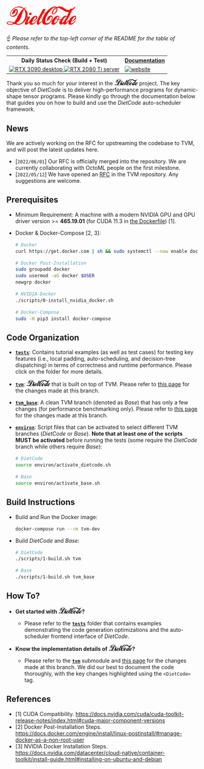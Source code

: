 # <img src="./figures/DietCode_text.png" alt="DietCode" height="48"></img>

:point_up: *Please refer to the top-left corner of the README for the table of
contents*.

<table>
  <tr>
    <th>Daily Status Check (Build + Test)</th>
    <th><a href="https://uoft-ecosystem.github.io/DietCode/">Documentation</a></th>
  </tr>
  <tr>
    <td>
      <a href="https://github.com/UofT-EcoSystem/DietCode/actions/workflows/rtx_3090_desktop.yml">
        <img src="https://github.com/UofT-EcoSystem/DietCode/actions/workflows/rtx_3090_desktop.yml/badge.svg" alt="RTX 3090 desktop">
      </a>
      <a href="https://github.com/UofT-EcoSystem/DietCode/actions/workflows/rtx_2080_ti_server.yml">
        <img src="https://github.com/UofT-EcoSystem/DietCode/actions/workflows/rtx_2080_ti_server.yml/badge.svg" alt="RTX 2080 Ti server">
      </a>
    </td>
    <td>
      <a href="https://github.com/UofT-EcoSystem/DietCode/actions/workflows/website.yml">
        <img src="https://github.com/UofT-EcoSystem/DietCode/actions/workflows/website.yml/badge.svg" alt="website">
      </a>
    </td>
  </tr>
</table>

Thank you so much for your interest in the <img
src="./figures/DietCode_text_black.png" alt="DietCode" height="16"></img>
project. The key objective of *DietCode* is to deliver high-performance programs
for dynamic-shape tensor programs. Please kindly go through the documentation
below that guides you on how to build and use the *DietCode* auto-scheduler
framework.

## News

We are actively working on the RFC for upstreaming the codebase to TVM, and will
post the latest updates here.

- [`2022/06/01`] Our RFC is officially merged into the repository. We are
  currently collaborating with OctoML people on the first milestone.
- [`2022/05/12`] We have opened an
  [RFC](https://github.com/apache/tvm-rfcs/pull/72) in the TVM repository. Any
  suggestions are welcome.

## Prerequisites

- Minimum Requirement: A machine with a modern NVIDIA GPU and GPU driver
  version >= **465.19.01** (for CUDA 11.3 in
  [the Dockerfile](./dockerfiles/tvm.Dockerfile)) [1].

- Docker & Docker-Compose [2, 3]:

  ```Bash
  # Docker
  curl https://get.docker.com | sh && sudo systemctl --now enable docker
  ```

  ```Bash
  # Docker Post-Installation
  sudo groupadd docker
  sudo usermod -aG docker $USER
  newgrp docker
  ```

  ```Bash
  # NVIDIA Docker
  ./scripts/0-install_nvidia_docker.sh
  ```

  ```Bash
  # Docker-Compose
  sudo -H pip3 install docker-compose
  ```

## Code Organization

- [**`tests`**](./tests): Contains tutorial examples (as well as test cases) for
  testing key features (i.e., local padding, auto-scheduling, and decision-tree
  dispatching) in terms of correctness and runtime performance. Please click on
  the folder for more details.
  
- [**`tvm`**](./tvm): <img src="./figures/DietCode_text_black.png"
  alt="DietCode" height="16"></img> that is built on top of TVM. Please refer to
  [this
  page](https://github.com/UofT-EcoSystem/tvm/compare/bojian/DietCode_base...bojian/DietCode/stable)
  for the changes made at this branch.

- [**`tvm_base`**](./tvm_base): A clean TVM branch (denoted as *Base*) that has
  only a few changes (for performance benchmarking only). Please refer to [this
  page](https://github.com/UofT-EcoSystem/tvm/compare/bojian/DietCode_base...bojian/DietCode/base)
  for the changes made at this branch.

- [**`environ`**](./environ): Script files that can be activated to select
  different TVM branches (*DietCode* or *Base*). **Note that at least one of the
  scripts MUST be activated** before running the tests (some require the
  *DietCode* branch while others require *Base*):

  ```Bash
  # DietCode
  source environ/activate_dietcode.sh
  ```

  ```Bash
  # Base
  source environ/activate_base.sh
  ```

## Build Instructions

- Build and Run the Docker image:

  ```Bash
  docker-compose run --rm tvm-dev
  ```

- Build *DietCode* and *Base*:

  ```Bash
  # DietCode
  ./scripts/1-build.sh tvm
  ```

  ```Bash
  # Base
  ./scripts/1-build.sh tvm_base
  ```

## How To?

- **Get started with <img src="./figures/DietCode_text_black.png" alt="DietCode"
  height="16"></img>?**
  - Please refer to the [**`tests`**](./tests) folder that contains examples
    demonstrating the code generation optimizations and the auto-scheduler
    frontend interface of *DietCode*.

- **Know the implementation details of <img
  src="./figures/DietCode_text_black.png" alt="DietCode" height="16"></img>?**
  - Please refer to the [**`tvm`**](./tvm) submodule and [this
    page](https://github.com/UofT-EcoSystem/tvm/compare/bojian/DietCode_base...bojian/DietCode/stable)
    for the changes made at this branch. We did our best to document the code
    thoroughly, with the key changes highlighted using the `<DietCode>` tag.

## References

- [1] CUDA Compatibility.
  https://docs.nvidia.com/cuda/cuda-toolkit-release-notes/index.html#cuda-major-component-versions
- [2] Docker Post-Installation Steps.
  https://docs.docker.com/engine/install/linux-postinstall/#manage-docker-as-a-non-root-user
- [3] NVIDIA Docker Installation Steps.
  https://docs.nvidia.com/datacenter/cloud-native/container-toolkit/install-guide.html#installing-on-ubuntu-and-debian
